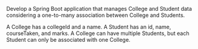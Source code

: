 Develop a Spring Boot application that manages College and Student data considering a one-to-many association between College and Students.

A College has a collegeId and a name.
A Student has an id, name, courseTaken, and marks.
A College can have multiple Students, but each Student can only be associated with one College.
